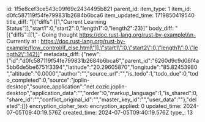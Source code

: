id: 1f5e8cef3ce543c09f69c2434495b821
parent_id: 
item_type: 1
item_id: d0fc587119f54fe799831b2684b6bca6
item_updated_time: 1719850419540
title_diff: "[{\"diffs\":[[1,\"Current Learning Status\"]],\"start1\":0,\"start2\":0,\"length1\":0,\"length2\":23}]"
body_diff: "[{\"diffs\":[[1,\"- Going thought https://doc.rust-lang.org/rust-by-example\\\n- Currently at : https://doc.rust-lang.org/rust-by-example/flow_control/if_else.html\"]],\"start1\":0,\"start2\":0,\"length1\":0,\"length2\":142}]"
metadata_diff: {"new":{"id":"d0fc587119f54fe799831b2684b6bca6","parent_id":"6260d9c9d06f4a5bb6de5be6751f3394","latitude":"20.29605870","longitude":"85.82453980","altitude":"0.0000","author":"","source_url":"","is_todo":1,"todo_due":0,"todo_completed":0,"source":"joplin-desktop","source_application":"net.cozic.joplin-desktop","application_data":"","order":0,"markup_language":1,"is_shared":0,"share_id":"","conflict_original_id":"","master_key_id":"","user_data":""},"deleted":[]}
encryption_cipher_text: 
encryption_applied: 0
updated_time: 2024-07-05T09:40:19.576Z
created_time: 2024-07-05T09:40:19.576Z
type_: 13